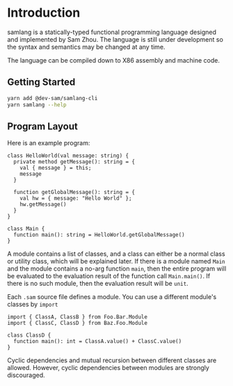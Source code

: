 # Introduction

samlang is a statically-typed functional programming language designed and implemented by Sam Zhou.
The language is still under development so the syntax and semantics may be changed at any time.

The language can be compiled down to X86 assembly and machine code.

## Getting Started

```bash
yarn add @dev-sam/samlang-cli
yarn samlang --help
```

## Program Layout

Here is an example program:

```samlang
class HelloWorld(val message: string) {
  private method getMessage(): string = {
    val { message } = this;
    message
  }

  function getGlobalMessage(): string = {
    val hw = { message: "Hello World" };
    hw.getMessage()
  }
}

class Main {
  function main(): string = HelloWorld.getGlobalMessage()
}
```

A module contains a list of classes, and a class can either be a normal class or utility class,
which will be explained later. If there is a module named `Main` and the module contains a no-arg
function `main`, then the entire program will be evaluated to the evaluation result of the function
call `Main.main()`. If there is no such module, then the evaluation result will be `unit`.

Each `.sam` source file defines a module. You can use a different module's classes by `import`

```samlang
import { ClassA, ClassB } from Foo.Bar.Module
import { ClassC, ClassD } from Baz.Foo.Module

class ClassD {
  function main(): int = ClassA.value() + ClassC.value()
}
```

Cyclic dependencies and mutual recursion between different classes are allowed. However, cyclic
dependencies between modules are strongly discouraged.
